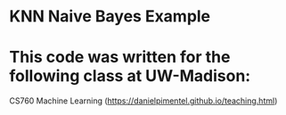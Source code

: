# KNN Naive Bayes Example 
# This code was written for the following class at UW-Madison:
CS760 Machine Learning (https://danielpimentel.github.io/teaching.html)
